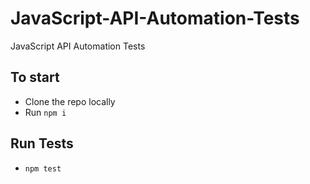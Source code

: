 # JavaScript-API-Automation-Tests
JavaScript API Automation Tests 

## To start
- Clone the repo locally
- Run `npm i`

## Run Tests
- `npm test`
